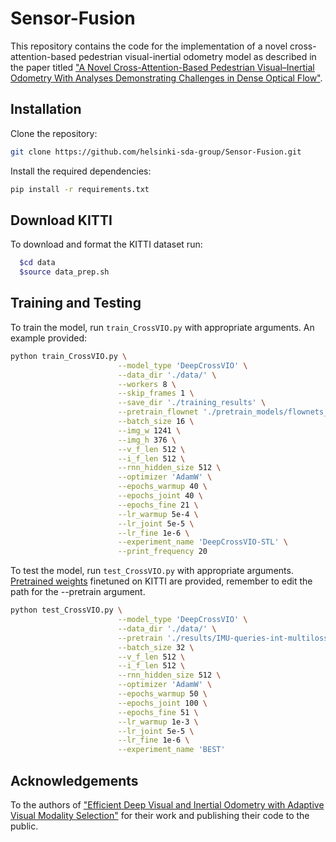 # Sensor-Fusion

This repository contains the code for the implementation of a novel cross-attention-based pedestrian visual-inertial odometry model as described in the paper titled ["A Novel Cross-Attention-Based Pedestrian Visual–Inertial Odometry With Analyses Demonstrating Challenges in Dense Optical Flow"](https://ieeexplore.ieee.org/abstract/document/10363184).

## Installation

Clone the repository:

```bash
git clone https://github.com/helsinki-sda-group/Sensor-Fusion.git
```

Install the required dependencies:

```bash
pip install -r requirements.txt
```

## Download KITTI
To download and format the KITTI dataset run:

```bash
  $cd data
  $source data_prep.sh
```

## Training and Testing

To train the model, run `train_CrossVIO.py` with appropriate arguments. An example provided:

```bash
python train_CrossVIO.py \
                        --model_type 'DeepCrossVIO' \
                        --data_dir './data/' \
                        --workers 8 \
                        --skip_frames 1 \
                        --save_dir './training_results' \
                        --pretrain_flownet './pretrain_models/flownets_bn_EPE2.459.pth.tar'\
                        --batch_size 16 \
                        --img_w 1241 \
                        --img_h 376 \
                        --v_f_len 512 \
                        --i_f_len 512 \
                        --rnn_hidden_size 512 \
                        --optimizer 'AdamW' \
                        --epochs_warmup 40 \
                        --epochs_joint 40 \
                        --epochs_fine 21 \
                        --lr_warmup 5e-4 \
                        --lr_joint 5e-5 \
                        --lr_fine 1e-6 \
                        --experiment_name 'DeepCrossVIO-STL' \
                        --print_frequency 20
```

To test the model, run `test_CrossVIO.py` with appropriate arguments. [Pretrained weights](https://drive.google.com/file/d/1K9si144jhC9fmmEIxuJQ-p3EkGs4h6r9/view?usp=drive_link) finetuned on KITTI are provided, remember to edit the path for the --pretrain argument.

```bash
python test_CrossVIO.py \
                        --model_type 'DeepCrossVIO' \
                        --data_dir './data/' \
                        --pretrain './results/IMU-queries-int-multiloss-2/checkpoints/best_5.50.pth' \
                        --batch_size 32 \
                        --v_f_len 512 \
                        --i_f_len 512 \
                        --rnn_hidden_size 512 \
                        --optimizer 'AdamW' \
                        --epochs_warmup 50 \
                        --epochs_joint 100 \
                        --epochs_fine 51 \
                        --lr_warmup 1e-3 \
                        --lr_joint 5e-5 \
                        --lr_fine 1e-6 \
                        --experiment_name 'BEST'
```

## Acknowledgements

To the authors of ["Efficient Deep Visual and Inertial Odometry with Adaptive Visual Modality Selection"](https://arxiv.org/pdf/2205.06187.pdf) for their work and publishing their code to the public.


